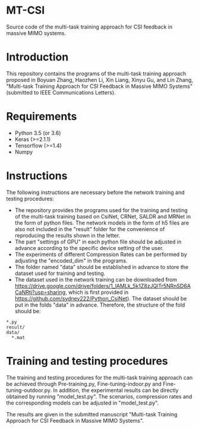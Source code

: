 # MT-CSI
Source code of the multi-task training approach for CSI feedback in massive MIMO systems.

# Introduction
This repository contains the programs of the multi-task training approach proposed in Boyuan Zhang, Haozhen Li, Xin Liang, Xinyu Gu, and Lin Zhang, "Multi-task Training Approach for CSI Feedback in Massive MIMO Systems" (submitted to IEEE Communications Letters).

# Requirements
- Python 3.5 (or 3.6)
- Keras (>=2.1.1)
- Tensorflow (>=1.4)
- Numpy

# Instructions
The following instructions are necessary before the network training and testing procedures:
- The repository provides the programs used for the training and testing of the multi-task training based on CsiNet, CRNet, SALDR and MRNet in the form of python files. The network models in the form of h5 files are also not included in the "result" folder for the convenience of reproducing the results shown in the letter.
- The part "settings of GPU" in each python file should be adjusted in advance according to the specific device setting of the user.
- The experiments of different Compression Rates can be performed by adjusting the "encoded_dim" in the programs.
- The folder named "data" should be established in advance to store the dataset used for training and testing.
- The dataset used in the network training can be downloaded from https://drive.google.com/drive/folders/1_lAMLk_5k1Z8zJQlTr5NRnSD6ACaNRtj?usp=sharing, which is first provided in https://github.com/sydney222/Python_CsiNet). The dataset should be put in the folds "data" in advance.
Therefore, the structure of the fold should be:
```
*.py
result/
data/
  *.mat
```
# Training and testing procedures 
The training and testing procedures for the multi-task training approach can be achieved through Pre-training.py, Fine-tuning-indoor.py and Fine-tuning-outdoor.py. In addition, the experimental results can be directly obtained by running "model_test.py". The scenarios, compression rates and the corresponding models can be adjusted in "model_test.py".

The results are given in the submitted manuscript "Multi-task Training Approach for CSI Feedback in Massive MIMO Systems".
